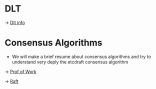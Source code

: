 # DLT
-> [Dlt info](./dlt.md)
# Consensus Algorithms
- We will make a brief resume about consensus algorithms and try to understand very deply the etcdraft consensus algorithm
  
-> [Prof of Work](./PoW.md)


-> [Raft](./etcdraft.md)